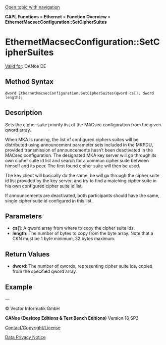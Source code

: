 [Open topic with navigation](../../../../../CANoeDEFamily.htm#Topics/CAPLFunctions/IP/Methods/CAPLfunctionSetCipherSuites.md)

**CAPL Functions** » **Ethernet** » **Function Overview** » **EthernetMacsecConfiguration::SetCipherSuites**

# EthernetMacsecConfiguration::SetCipherSuites

[Valid for](../../../Shared/FeatureAvailability.md): CANoe DE

## Method Syntax

`dword EthernetMacsecConfiguration.SetCipherSuites(qword cs[], dword length);`

## Description

Sets the cipher suite priority list of the MACsec configuration from the given qword array.

When MKA is running, the list of configured ciphers suites will be distributed using announcement parameter sets included in the MKPDU, provided transmission of announcements hasn’t been deactivated in the MACsec configuration. The designated MKA key server will go through its own cipher suite id list and search for a common cipher suite between himself and its peer. The first found cipher suite will then be used.

The key client will basically do the same: he will go through the cipher suite id list provided by the key server, and try to find a matching cipher suite in his own configured cipher suite id list.

If announcements are deactivated, both participants should have the same, single cipher suite id configured in this list.

## Parameters

- **cs[]**: A qword array from where to copy the cipher suite ids.
- **length**: The number of bytes to copy from the byte array. Note that a CKN must be 1 byte minimum, 32 bytes maximum.

## Return Values

- **dword**: The number of qwords, representing cipher suite ids, copied from the specified qword array.

## Example

—

© Vector Informatik GmbH

**CANoe (Desktop Editions & Test Bench Editions)** Version 18 SP3

[Contact/Copyright/License](../../../Shared/ContactCopyrightLicense.md)

[Data Privacy Notice](https://www.vector.com/int/en/company/get-info/privacy-policy/)